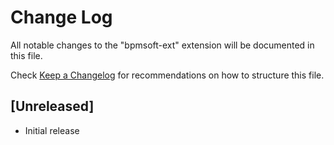 # Change Log

All notable changes to the "bpmsoft-ext" extension will be documented in this file.

Check [Keep a Changelog](http://keepachangelog.com/) for recommendations on how to structure this file.

## [Unreleased]

- Initial release